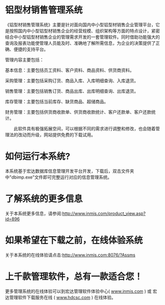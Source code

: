 # 铝型材销售管理系统

《铝型材销售管理系统》主要是针对面向国内中小型铝型材销售企业管理平台，它是按照国内中小型铝型材销售企业的经营规模、组织架构等方面的特点设计，紧密结合中小型铝型材销售企业的管理需求开发的一套管理软件。同时借助功能强大的查询及报表功能使管理人员能及时、准确地了解所需信息，为企业的决策提供了正确、便捷的支持平台。

管理内容主要包括：

基本信息：主要包括员工资料、客户资料、商品资料、供货商资料。

采购管理：主要包括采购订货、商品入库、入库明细查询、入库退货。

销售管理：主要包括销售订货、商品出库、出库明细查询、出库退货。

库存管理：主要包括当前库存、缺货商品、超储商品。

财务管理：主要包括供货商收款单、供货商收款统计、客户还款单、客户还款统计。

　　此软件具有极强拓展空间，可以根据不同的需求进行调整和修改，也会随着管理法的改动而升级，网站提供免费的下载试用。

# 如何运行本系统?

本系统基于宏达数据库信息管理开发平台开发，下载后，双击文件夹中"dbimp.exe"文件即可完整运行对应的信息管理系统。

# 了解系统的更多信息

关于本系统更多信息，请参阅:http://www.inmis.com/product_view.asp?id=896

# 如果希望在下载之前，在线体验系统

关于本系统的在线体验请点击:http://www.inmis.com:8076/?Assms

# 上千款管理软件，总有一款适合您！

更多管理系统的在线体验可以到宏达管理软件体验中心( www.inmis.com ) 或 宏达管理软件下载服务在线 ( www.hdcsc.com ) 在线体验。



